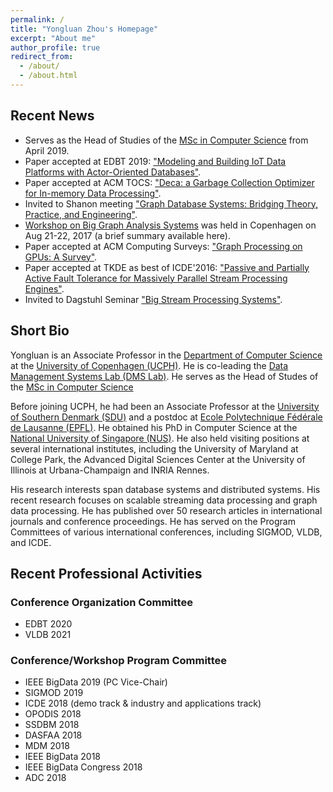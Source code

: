 ```yaml
---
permalink: /
title: "Yongluan Zhou's Homepage"
excerpt: "About me"
author_profile: true
redirect_from: 
  - /about/
  - /about.html
---
```


## Recent News
* Serves as the Head of Studies of the [MSc in Computer Science](https://studies.ku.dk/masters/computer-science/) from April 2019.
* Paper accepted at EDBT 2019: ["Modeling and Building IoT Data Platforms with Actor-Oriented Databases"](publications/WRBSMZ19-iotactors.pdf). 
* Paper accepted at ACM TOCS: ["Deca: a Garbage Collection Optimizer for In-memory Data Processing"](https://static-curis.ku.dk/portal/files/209318282/deca.pdf).
* Invited to Shanon meeting ["Graph Database Systems: Bridging Theory, Practice, and Engineering"](http://shonan.nii.ac.jp/shonan/blog/2018/02/09/no-138-graph-database-systems-bridging-theory-practice-and-engineering/). 
* [Workshop on Big Graph Analysis Systems](https://di.ku.dk/english/research/apl-group/dms/biggraphsys2017/) was held in Copenhagen on Aug 21-22, 2017 (a brief summary available here). 
* Paper accepted at ACM Computing Surveys: ["Graph Processing on GPUs: A Survey"](https://static-curis.ku.dk/portal/files/209317668/gpu_survey.pdf).  
* Paper accepted at TKDE as best of ICDE'2016: ["Passive and Partially Active Fault Tolerance for Massively Parallel Stream Processing Engines"](http://static-curis.ku.dk/portal/files/182749482/paper.pdf). 
* Invited to Dagstuhl Seminar ["Big Stream Processing Systems"](https://www.dagstuhl.de/en/program/calendar/semhp/?semnr=17441). 

## Short Bio
Yongluan is an Associate Professor in the [Department of Computer Science](http://diku.dk) at the [University of Copenhagen (UCPH)](http://ku.dk). He is co-leading the [Data Management Systems Lab (DMS Lab)](http://diku.dk/dms). He serves as the Head of Studes of the [MSc in Computer Science](https://studies.ku.dk/masters/computer-science/)

Before joining UCPH, he had been an Associate Professor at the [University of Southern Denmark (SDU)](http://www.sdu.dk) and a postdoc at [Ecole Polytechnique Fédérale de Lausanne (EPFL)](http://epfl.ch). He obtained his PhD in Computer Science at the [National University of Singapore (NUS)](http://www.nus.edu.sg). He also held visiting positions at several international institutes, including the University of Maryland at College Park, the Advanced Digital Sciences Center at the University of Illinois at Urbana-Champaign and INRIA Rennes. 

His research interests span database systems and distributed systems. His recent research focuses on scalable streaming data processing and graph data processing. He has published over 50 research articles in international journals and conference proceedings. He has served on the Program Committees of various international conferences, including SIGMOD, VLDB, and ICDE.

## Recent Professional Activities
### Conference Organization Committee
* EDBT 2020
* VLDB 2021

### Conference/Workshop Program Committee
* IEEE BigData 2019 (PC Vice-Chair)
* SIGMOD 2019
* ICDE 2018 (demo track & industry and applications track)
* OPODIS 2018
* SSDBM 2018
* DASFAA 2018
* MDM 2018
* IEEE BigData 2018
* IEEE BigData Congress 2018
* ADC 2018
